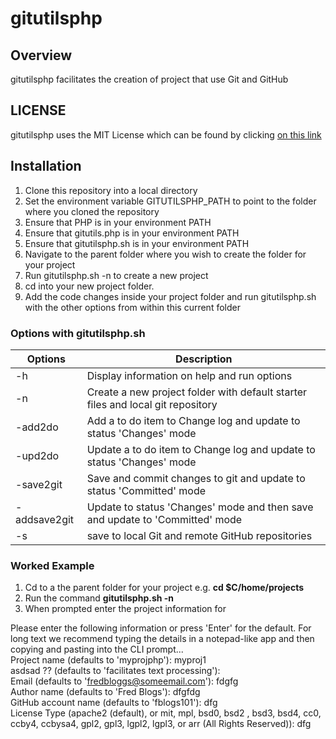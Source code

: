 # gitutilsphp

## Overview 
gitutilsphp facilitates the creation of project that use Git and GitHub

## LICENSE
gitutilsphp uses the MIT License which can be found by clicking [on this link](https://github.com/ianlow27/gitutilsphp/blob/main/LICENSE.md)

## Installation
1. Clone this repository into a local directory
1. Set the environment variable GITUTILSPHP_PATH to point to the folder where you cloned the repository
1. Ensure that PHP is in your environment PATH
1. Ensure that gitutils.php is in your environment PATH
1. Ensure that gitutilsphp.sh is in your environment PATH
1. Navigate to the parent folder where you wish to create the folder for your project
1. Run gitutilsphp.sh -n to create a new project
1. cd into your new project folder.
1. Add the code changes inside your project folder and run gitutilsphp.sh with the other options from within this current folder

### Options with gitutilsphp.sh
| Options | Description |
|---------|-------------|
|-h   |         Display information on help and run options  |
|-n    |        Create a new project folder with default starter files and local git repository |
|-add2do  |     Add a to do item to Change log and update to status 'Changes' mode |
|-upd2do   |    Update a to do item to Change log and update to status 'Changes' mode |
|-save2git  |   Save and commit changes to git and update to status 'Committed' mode |
|-addsave2git | Update to status 'Changes' mode and then save and update to 'Committed' mode |
|-s          |  save to local Git and remote GitHub repositories |

### Worked Example
1. Cd to a the parent folder for your project e.g. **cd $C/home/projects**
1. Run the command **gitutilsphp.sh -n**
1. When prompted enter the project information for 

Please enter the following information or press 'Enter' for the default. For long text we recommend typing the details in a notepad-like app and then copying and pasting into the CLI prompt...                                
Project name (defaults to 'myprojphp'): myproj1          
asdsad ?? (defaults to 'facilitates text processing'):  
Email (defaults to 'fredbloggs@someemail.com'): fdgfg   
Author name (defaults to 'Fred Blogs'): dfgfdg          
GitHub account name (defaults to 'fblogs101'): dfg      
License Type (apache2 (default), or mit, mpl, bsd0, bsd2
, bsd3, bsd4, cc0, ccby4, ccbysa4, gpl2, gpl3, lgpl2, lgpl3, or arr (All Rights Reserved)): dfg        